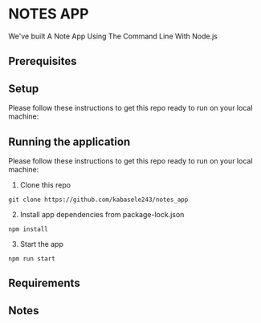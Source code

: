 # NOTES APP

We've built A Note App Using The Command Line With Node.js

## Prerequisites


## Setup

Please follow these instructions to get this repo ready to run on your local machine:


## Running the application
Please follow these instructions to get this repo ready to run on your local machine:

1. Clone this repo

  `git clone https://github.com/kabasele243/notes_app`

2. Install app dependencies from package-lock.json

  `npm install`

3. Start the app

  `npm run start`

## Requirements


## Notes

